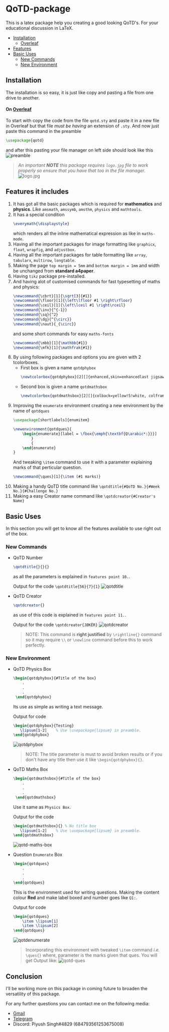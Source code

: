 # QoTD-package
This is a latex package help you creating a good looking QoTD's. For your educational discussion in LaTeX.

* [Installation](README.md#Installation)
  * [Overleaf](README.md#on-overleaf)
* [Features](README.md#features-it-includes)
* [Basic Uses](README.md#basic-uses)
  * [New Commands](README.md#basic-commands)
  * [New Environment](README.md#new-environment)

## Installation
The installation is so easy, it is just like copy and pasting a file from one drive to another. 
#### On [Overleaf](https://www.overleaf.com)

To start with copy the code from the file `qotd.sty` and paste it in a new file in Overleaf but that file _must be having_ an extension of `.sty`.
And now just paste this command in the preamble
```tex
\usepackage{qotd}
```
and after this pasting your file manager on left side should look like this
![preamble](https://i.ibb.co/Z6dnFWY/Screenshot-2022-02-16-02-45-44-13-40deb401b9ffe8e1df2f1cc5ba480b12.jpg)

> _An important **NOTE** this package requires `logo.jpg` file to work properly so ensure that you have that too in the file manager._
![logo.jpg](https://i.ibb.co/wcRNVRR/logo.jpg)

## Features it includes
1. It has got all the basic packages which is required for **mathematics** and **physics**. Like `amsmath`, `amssymb`, `amsthm`, `physics` and `mathtools`.
2. It has a special condition
   ```tex
   \everymath{\displaystyle}
   ```
   which renders all the inline mathematical expression as like in `maths-mode`.
3. Having all the important packages for image formatting like `graphicx`, `float`, `wrapfig`, and `adjustbox`.
4. Having all the important packages for table formatting like `array`, `tabularx`, `multirow`, `longtable`.
5. Making the page `top margin = 5mm` and `bottom margin = 1mm` and width be unchanged from **standard a4paper**.
6. Having `tikz` package pre-installed.
7. And having alot of customised commands for fast typesetting of maths and physics:
   ```tex
   \newcommand{\cbrt}[1]{\sqrt[3]{#1}}
   \newcommand{\floor}[1]{\left\lfloor #1 \right\rfloor}
   \newcommand{\ceil}[1]{\left\lceil #1 \right\rceil}
   \newcommand{\inv}{^{-1}}
   \newcommand{\sq}{^2}
   \newcommand{\dg}{^{\circ}}
   \newcommand{\naut}{_{\circ}}
   ```
   and some short commands for easy `maths-fonts`
   ```tex
   \newcommand{\mbb}[1]{\mathbb{#1}}
   \newcommand{\mfk}[1]{\mathfrak{#1}}
   ```
8. By using following packages and options you are given with 2 tcolorboxes.
   * First box is given a name `qotdphybox`
     ```tex 
     \newtcolorbox{qotdphybox}[2][]{enhanced,skin=enhancedlast jigsaw, attach boxed title to top left={xshift=-4mm,yshift=-0.5mm}, fonttitle=\large\bfseries\sffamily,varwidth boxed title=0.7\linewidth, colbacktitle=blue!45!white,colframe=red!50!black, interior style={top color=blue!10!white,bottom color=red!10!white}, boxed title style={empty,arc=0pt,outer arc=0pt,boxrule=0pt}, underlay boxed title={\fill[blue!45!white] (title.north west) -- (title.north east) -- +(\tcboxedtitleheight-1mm,-\tcboxedtitleheight+1mm) -- ([xshift=4mm,yshift=0.5mm]frame.north east) -- +(0mm,-1mm) -- (title.south west) -- cycle; \fill[blue!45!white!50!black] ([yshift=-0.5mm]frame.north west) -- +(-0.4,0) -- +(0,-0.3) -- cycle; \fill[blue!45!white!50!black] ([yshift=-0.5mm]frame.north east) -- +(0,-0.3) -- +(0.4,0) -- cycle; }, title={#2},#1}
     ```
   * Second box is given a name `qotdmathsbox`
     ```tex
     \newtcolorbox{qotdmathsbox}[2][]{colback=yellow!5!white, colframe=blue!50!black, coltitle=white, fonttitle = \sffamily\bfseries\large , halign title = center,title={#2},#1}
     ```
9. Improving the `enumerate` environment creating a new environment by the name of `qotdques`
   ```tex
   \usepackage[shortlabels]{enumitem}
   ```
   ```tex
   \newenvironment{qotdques}{
       \begin{enumerate}[label = \fbox{\emph{\textbf{Q\arabic*:}}}]
           }
           {
       \end{enumerate}
   }
   ```
   And tweaking `\item` command to use it with a parameter explaining marks of that perticular question.
   ```tex
   \newcommand{\ques}[1]{\item (#1 marks)}
   ```
10. Making a handy QoTD title command like `\qotdtitle{#QoTD No.}{#Week No.}{#Challenge No.}`
11. Making a easy Creator name command like `\qotdcreator{#Creator's Name}`
    

## Basic Uses
In this section you will get to know all the features available to use right out of the box.

### New Commands

* QoTD Number
  ```tex
  \qotdtitle{}{}{}
  ``` 
  as all the parameters is explained in `features point 10.`.
  
  Output for the code `\qotdtitle{56}{7}{1}`
  ![qotdtitle](https://i.ibb.co/8DJv4Hn/qotd-title.jpg)
* QoTD Creator
  ```tex
  \qotdcreator{}
  ```
  as use of this code is explained in `features point 11.`.
  
  Output for the code `\qotdcreator{JØKÊR}` 
  ![qotdcreator](https://i.ibb.co/xzpWcpm/qotd-creator.jpg)
  > NOTE: This command is **right justified** by `\rightline{}` command so it may require `\\` or `\newline` command before this to work perfectly.

### New Environment
* QoTD Physics Box
  ```tex
  \begin{qotdphybox}{#Title of the box}
      .
      .
      .
   \end{qotdphybox}
   ```
   
   Its use as simple as writing a text message.

   Output for code 
   ```tex
   \begin{qotdphybox}{Testing}
      \lipsum[1-2]    % Use \usepackage{lipsum} in preamble.
   \end{qotdphybox}
   ```
   ![qotdphybox](https://i.ibb.co/549BcHS/qotd-phy-box.jpg)
   > NOTE: The title parameter is must to avoid broken results or if you don't have any title then use it like `\begin{qotdphybox}{}`.
* QoTD Maths Box
  ```tex
  \begin{qotdmathsbox}{#Title of the box}
      .
      .
      .
   \end{qotdmathsbox}
   ```
   
   Use it same as `Physics Box`.
   
   Output for the code
   ```tex
   \begin{qotdmathsbox}{} % No title box
      \lipsum[1-2]    % Use \usepackage{lipsum} in preamble.
   \end{qotdmathsbox}
   ```
   ![qotd-maths-box](https://i.ibb.co/K7yMmp9/qotd-maths-box.jpg)
* Question `Enumerate` Box
  ```tex
  \begin{qotdques}
      .
      .
      .
  \end{qotdques}
  ```
  This is the environment used for writing questions. Making the content colour **Red** and make label boxed and number goes like `Q1:`.
  
  Output for code
  ```tex
  \begin{qotdques}
      \item \lipsum[1]
      \item \lipsum[2]
  \end{qotdques}
  ```
  ![qotdenumerate](https://i.ibb.co/JrcZXBb/qotd-enumerate.jpg)
  > Incorporating this environment with tweaked `\item` command _i.e._ `\ques{}` where, parameter is the marks given that ques. You will get Output like:
  ![qotd-ques](https://i.ibb.co/j8yFRCS/qotd-ques.jpg)

## Conclusion
I'll be working more on this package in coming future to broaden the versatility of this package.

For any further questions you can contact me on the following media:
* [Gmail](mailto:pksx9120@gmail.com?subject=QoTD%20Package%20Doubt)    
* [Telegram](https://t.me/piyush9120_scientist)     
* Discord: Piyush Singh#4829 (684793561253675008)
